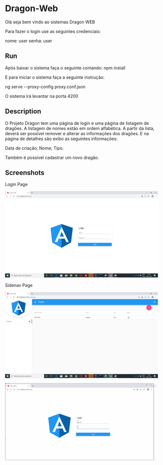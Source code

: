 # Dragon-Web
Olá seja bem vindo ao sistemas Dragon WEB

Para fazer o login use as seguintes credenciais:

nome: user
senha: user

## Run
Após baixar o sistema faça o seguinte comando: 
npm install

E para iniciar o sistema faça a seguinte instrução:
 
ng serve --proxy-config proxy.conf.json

O sistema irá levantar na porta 4200
## Description

O Projeto Dragon tem uma página de login e uma página de listagem de dragões.
A listagem de nomes estão em ordem alfabética. 
A partir da lista, deverá ser possível remover e alterar as informações dos dragões.
E na página de detalhes são exibo as seguintes informações:

Data de criação;
Nome;
Tipo.

Também é possível cadastrar um novo dragão.

## Screenshots
Login Page

![Login Page](docs/images/login.png)

 Sidenav Page
 
![Sidenav Page](docs/images/sidenav.png)

![Demonstração](docs/gif/dragon-web.gif)


